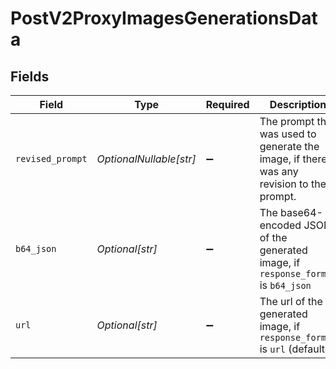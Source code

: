 # PostV2ProxyImagesGenerationsData


## Fields

| Field                                                                                    | Type                                                                                     | Required                                                                                 | Description                                                                              |
| ---------------------------------------------------------------------------------------- | ---------------------------------------------------------------------------------------- | ---------------------------------------------------------------------------------------- | ---------------------------------------------------------------------------------------- |
| `revised_prompt`                                                                         | *OptionalNullable[str]*                                                                  | :heavy_minus_sign:                                                                       | The prompt that was used to generate the image, if there was any revision to the prompt. |
| `b64_json`                                                                               | *Optional[str]*                                                                          | :heavy_minus_sign:                                                                       | The base64-encoded JSON of the generated image, if `response_format` is `b64_json`       |
| `url`                                                                                    | *Optional[str]*                                                                          | :heavy_minus_sign:                                                                       | The url of the generated image, if `response_format` is `url` (default)                  |